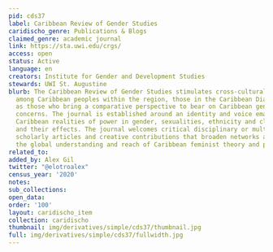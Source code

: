 ```yaml
---
pid: cds37
label: Caribbean Review of Gender Studies
caridischo_genre: Publications & Blogs
claimed_genre: academic journal
link: https://sta.uwi.edu/crgs/
access: open
status: Active
language: en
creators: Institute for Gender and Development Studies
stewards: UWI St. Augustine
blurb: The Caribbean Review of Gender Studies stimulates cross-cultural exchanges
  among Caribbean peoples within the region, those in the Caribbean Diaspora, as well
  as those who bring a comparative perspective to bear on Caribbean gender and feminist
  concerns. The journal is established around an identity and voice emanating from
  Caribbean realities of power in gender, sexualities, ethnicity and class relations,
  and their effects. The journal welcomes critical disciplinary or multi-disciplinary
  scholarly articles and creative contributions that broaden networks and enhance
  the global understanding and reach of Caribbean feminist theory and praxis.
related_to:
added_by: Alex Gil
twitter: "@elotroalex"
census_year: '2020'
notes:
sub_collections:
open_data:
order: '100'
layout: caridischo_item
collection: caridischo
thumbnail: img/derivatives/simple/cds37/thumbnail.jpg
full: img/derivatives/simple/cds37/fullwidth.jpg
---
```

